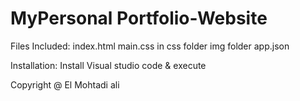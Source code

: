 # MyPersonal Portfolio-Website
Files Included:
index.html
main.css in css folder
img folder
app.json

Installation:
Install Visual studio code & execute


Copyright @ El Mohtadi ali
